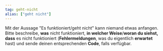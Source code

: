 ```yaml
---
tag: geht-nicht
alias: ["geht nicht"]
---
```


Mit der Aussage "Es funktioniert/geht nicht" kann niemand etwas anfangen. Bitte beschreibe, **was** nicht funktioniert, **in welcher Weise**/**woran du siehst, dass** es nicht funktioniert (**Fehlermeldungen**, was du eigentlich **erwartet** hast) und sende deinen entsprechenden **Code**, falls verfügbar.
